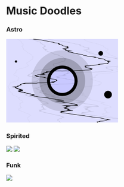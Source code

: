 # Music Doodles

### Astro

<img src="https://raw.githubusercontent.com/sophiavanvalkenburg/music-doodles/master/astro/astro.gif" width="300">

### Spirited

<img src="https://raw.githubusercontent.com/sophiavanvalkenburg/music-doodles/master/spirited/spirited-concentric-squares.gif" width="300"> <img src="https://raw.githubusercontent.com/sophiavanvalkenburg/music-doodles/master/spirited/spirited-diagonal-cube-wave.gif" width="300">

### Funk

<img src="https://raw.githubusercontent.com/sophiavanvalkenburg/music-doodles/master/funk/funk.gif" >
